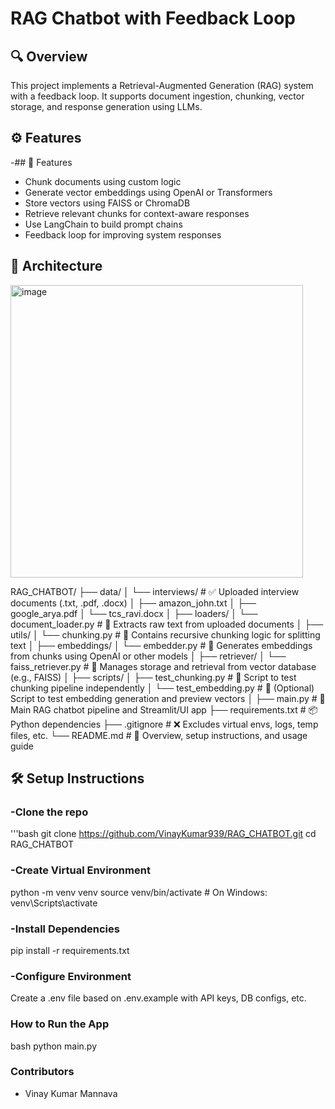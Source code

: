 # RAG Chatbot with Feedback Loop

## 🔍 Overview
This project implements a Retrieval-Augmented Generation (RAG) system with a feedback loop. It supports document ingestion, chunking, vector storage, and response generation using LLMs.

## ⚙️ Features
-## 🔧 Features
- Chunk documents using custom logic
- Generate vector embeddings using OpenAI or Transformers
- Store vectors using FAISS or ChromaDB
- Retrieve relevant chunks for context-aware responses
- Use LangChain to build prompt chains
- Feedback loop for improving system responses

## 🧱 Architecture
 <img width="468" alt="image" src="https://github.com/user-attachments/assets/b65a5646-fbfb-4c59-b05b-7aaede9a1312" />


RAG_CHATBOT/
├── data/
│   └── interviews/             # ✅ Uploaded interview documents (.txt, .pdf, .docx)
│       ├── amazon_john.txt
│       ├── google_arya.pdf
│       └── tcs_ravi.docx
│
├── loaders/
│   └── document_loader.py      # 🔁 Extracts raw text from uploaded documents
│
├── utils/
│   └── chunking.py             # 🔁 Contains recursive chunking logic for splitting text
│
├── embeddings/
│   └── embedder.py             # 🔁 Generates embeddings from chunks using OpenAI or other models
│
├── retriever/
│   └── faiss_retriever.py      # 🔁 Manages storage and retrieval from vector database (e.g., FAISS)
│
├── scripts/
│   ├── test_chunking.py        # 🔎 Script to test chunking pipeline independently
│   └── test_embedding.py       # 🔎 (Optional) Script to test embedding generation and preview vectors
│
├── main.py                     # 🚀 Main RAG chatbot pipeline and Streamlit/UI app
├── requirements.txt            # 📦 Python dependencies
├── .gitignore                  # ❌ Excludes virtual envs, logs, temp files, etc.
└── README.md                   # 📘 Overview, setup instructions, and usage guide



## 🛠️ Setup Instructions

###  -Clone the repo
   '''bash
      git clone  https://github.com/VinayKumar939/RAG_CHATBOT.git 
      cd RAG_CHATBOT

### -Create Virtual Environment
   python -m venv venv
source venv/bin/activate  # On Windows: venv\Scripts\activate

###  -Install Dependencies
  pip install -r requirements.txt
  
### -Configure  Environment 
Create a .env file based on .env.example with API keys, DB configs, etc.

### How to Run the App
 bash 
 python main.py

### Contributors
- Vinay Kumar Mannava








   





